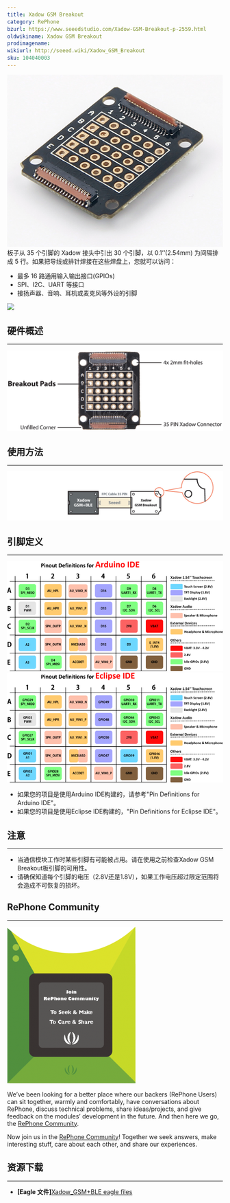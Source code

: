 ```yaml
---
title: Xadow GSM Breakout
category: RePhone
bzurl: https://www.seeedstudio.com/Xadow-GSM-Breakout-p-2559.html
oldwikiname: Xadow GSM Breakout
prodimagename:
wikiurl: http://seeed.wiki/Xadow_GSM_Breakout
sku: 104040003
---
```


![](https://github.com/SeeedDocument/Xadow_GSM_Breakout/raw/master/img/Xadow_GSM_Breakout.JPG)
板子从 35 个引脚的 Xadow 接头中引出 30 个引脚，以 0.1’’(2.54mm) 为间隔排成 5 行。如果把导线或排针焊接在这些焊盘上，您就可以访问：
- 最多 16 路通用输入输出接口(GPIOs)
- SPI、I2C、UART 等接口
- 接扬声器、音响、耳机或麦克风等外设的引脚

[![](https://github.com/SeeedDocument/wiki_chinese/raw/master/docs/images/click_to_buy.PNG)](https://item.taobao.com/item.htm?spm=a1z10.3-c.w4002-11172317909.10.5f6b3a4fofveSl&id=533210999368)

## 硬件概述
---
![](https://github.com/SeeedDocument/Xadow_GSM_Breakout/raw/master/img/Xadow_GSM_Breakout_Overview.png)

## 使用方法
---
![](https://github.com/SeeedDocument/Xadow_GSM_Breakout/raw/master/img/Xadow_GSM_Breakout_Usage.png)

## 引脚定义
---

![](https://github.com/SeeedDocument/Xadow_GSM_Breakout/raw/master/img/GSM_Breakout_for_Arduino_IDE.png)
![](https://github.com/SeeedDocument/Xadow_GSM_Breakout/raw/master/img/GSM_Breakout_for_Eclipse_IDE.png)

- 如果您的项目是使用Arduino IDE构建的，请参考"Pin Definitions for Arduino IDE"。
- 如果您的项目是使用Eclipse IDE构建的，"Pin Definitions for Eclipse IDE"。

## 注意
---
- 当通信模块工作时某些引脚有可能被占用。请在使用之前检查Xadow GSM Breakout板引脚的可用性。
- 请确保知道每个引脚的电压（2.8V还是1.8V），如果工作电压超过限定范围将会造成不可恢复的损坏。

## RePhone Community
---
![](https://github.com/SeeedDocument/Xadow_GSM_Breakout/raw/master/img/300px-RePhone_Community-2.png)

We’ve been looking for a better place where our backers (RePhone Users) can sit together, warmly and comfortably, have conversations about RePhone, discuss technical problems, share ideas/projects, and give feedback on the modules’ development in the future. And then here we go, the [RePhone Community](http://www.seeed.cc/discover.html?t=RePhone).

Now join us in the [RePhone Community](http://www.seeed.cc/discover.html?t=RePhone)! Together we seek answers, make interesting stuff, care about each other, and share our experiences.

## 资源下载
---
- **[Eagle 文件]**[Xadow_GSM+BLE eagle files](https://github.com/SeeedDocument/Xadow_GSM_Breakout/raw/master/res/Xadow_GSM_Breakout.rar)
